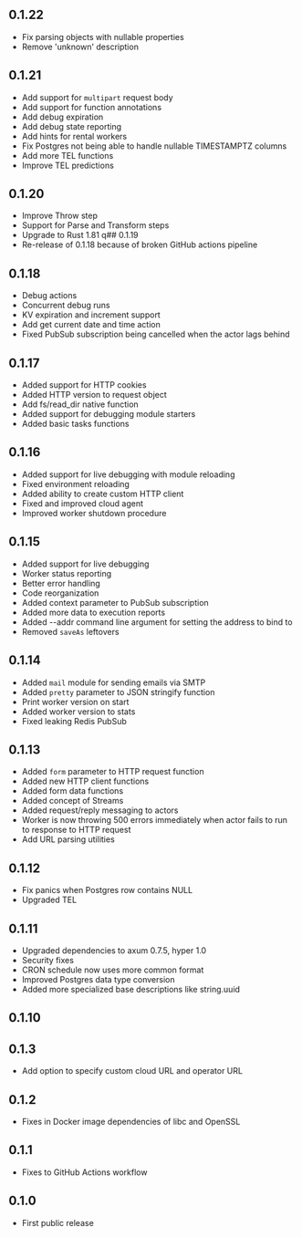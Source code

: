 ## 0.1.22
* Fix parsing objects with nullable properties
* Remove 'unknown' description

## 0.1.21
* Add support for `multipart` request body
* Add support for function annotations
* Add debug expiration
* Add debug state reporting
* Add hints for rental workers
* Fix Postgres not being able to handle nullable TIMESTAMPTZ columns
* Add more TEL functions
* Improve TEL predictions

## 0.1.20
* Improve Throw step
* Support for Parse and Transform steps
* Upgrade to Rust 1.81
q## 0.1.19
* Re-release of 0.1.18 because of broken GitHub actions pipeline

## 0.1.18
* Debug actions
* Concurrent debug runs
* KV expiration and increment support
* Add get current date and time action
* Fixed PubSub subscription being cancelled when the actor lags behind

## 0.1.17
* Added support for HTTP cookies
* Added HTTP version to request object
* Add fs/read_dir native function
* Added support for debugging module starters
* Added basic tasks functions

## 0.1.16
* Added support for live debugging with module reloading
* Fixed environment reloading
* Added ability to create custom HTTP client
* Fixed and improved cloud agent
* Improved worker shutdown procedure

## 0.1.15
* Added support for live debugging  
* Worker status reporting
* Better error handling
* Code reorganization
* Added context parameter to PubSub subscription
* Added more data to execution reports
* Added --addr command line argument for setting the address to bind to
* Removed `saveAs` leftovers

## 0.1.14
* Added `mail` module for sending emails via SMTP
* Added `pretty` parameter to JSON stringify function
* Print worker version on start
* Added worker version to stats
* Fixed leaking Redis PubSub

## 0.1.13
* Added `form` parameter to HTTP request function
* Added new HTTP client functions
* Added form data functions
* Added concept of Streams
* Added request/reply messaging to actors
* Worker is now throwing 500 errors immediately when actor fails to run to response to HTTP request
* Add URL parsing utilities

## 0.1.12
* Fix panics when Postgres row contains NULL
* Upgraded TEL

## 0.1.11
* Upgraded dependencies to axum 0.7.5, hyper 1.0
* Security fixes
* CRON schedule now uses more common format
* Improved Postgres data type conversion
* Added more specialized base descriptions like string.uuid

## 0.1.10

## 0.1.3
* Add option to specify custom cloud URL and operator URL

## 0.1.2
* Fixes in Docker image dependencies of libc and OpenSSL

## 0.1.1
* Fixes to GitHub Actions workflow

## 0.1.0
* First public release
